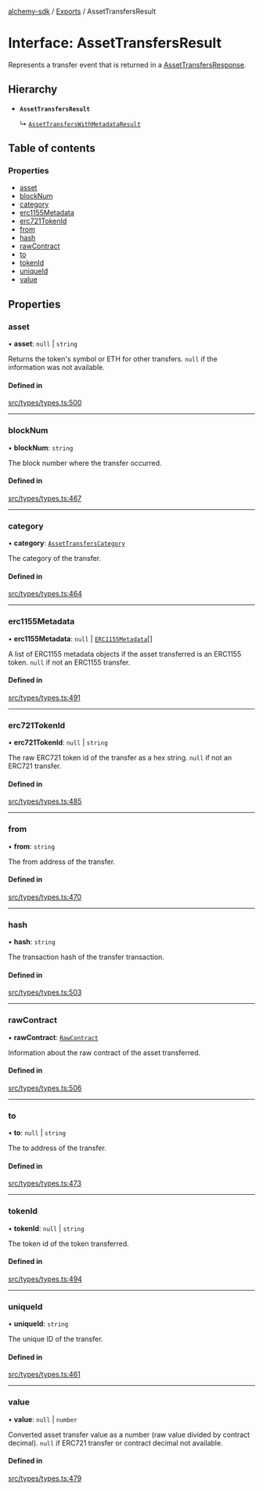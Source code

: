 [alchemy-sdk](../README.md) / [Exports](../modules.md) / AssetTransfersResult

# Interface: AssetTransfersResult

Represents a transfer event that is returned in a [AssetTransfersResponse](AssetTransfersResponse.md).

## Hierarchy

- **`AssetTransfersResult`**

  ↳ [`AssetTransfersWithMetadataResult`](AssetTransfersWithMetadataResult.md)

## Table of contents

### Properties

- [asset](AssetTransfersResult.md#asset)
- [blockNum](AssetTransfersResult.md#blocknum)
- [category](AssetTransfersResult.md#category)
- [erc1155Metadata](AssetTransfersResult.md#erc1155metadata)
- [erc721TokenId](AssetTransfersResult.md#erc721tokenid)
- [from](AssetTransfersResult.md#from)
- [hash](AssetTransfersResult.md#hash)
- [rawContract](AssetTransfersResult.md#rawcontract)
- [to](AssetTransfersResult.md#to)
- [tokenId](AssetTransfersResult.md#tokenid)
- [uniqueId](AssetTransfersResult.md#uniqueid)
- [value](AssetTransfersResult.md#value)

## Properties

### asset

• **asset**: ``null`` \| `string`

Returns the token's symbol or ETH for other transfers. `null` if the
information was not available.

#### Defined in

[src/types/types.ts:500](https://github.com/alchemyplatform/alchemy-sdk-js/blob/4e3af22/src/types/types.ts#L500)

___

### blockNum

• **blockNum**: `string`

The block number where the transfer occurred.

#### Defined in

[src/types/types.ts:467](https://github.com/alchemyplatform/alchemy-sdk-js/blob/4e3af22/src/types/types.ts#L467)

___

### category

• **category**: [`AssetTransfersCategory`](../enums/AssetTransfersCategory.md)

The category of the transfer.

#### Defined in

[src/types/types.ts:464](https://github.com/alchemyplatform/alchemy-sdk-js/blob/4e3af22/src/types/types.ts#L464)

___

### erc1155Metadata

• **erc1155Metadata**: ``null`` \| [`ERC1155Metadata`](ERC1155Metadata.md)[]

A list of ERC1155 metadata objects if the asset transferred is an ERC1155
token. `null` if not an ERC1155 transfer.

#### Defined in

[src/types/types.ts:491](https://github.com/alchemyplatform/alchemy-sdk-js/blob/4e3af22/src/types/types.ts#L491)

___

### erc721TokenId

• **erc721TokenId**: ``null`` \| `string`

The raw ERC721 token id of the transfer as a hex string. `null` if not an
ERC721 transfer.

#### Defined in

[src/types/types.ts:485](https://github.com/alchemyplatform/alchemy-sdk-js/blob/4e3af22/src/types/types.ts#L485)

___

### from

• **from**: `string`

The from address of the transfer.

#### Defined in

[src/types/types.ts:470](https://github.com/alchemyplatform/alchemy-sdk-js/blob/4e3af22/src/types/types.ts#L470)

___

### hash

• **hash**: `string`

The transaction hash of the transfer transaction.

#### Defined in

[src/types/types.ts:503](https://github.com/alchemyplatform/alchemy-sdk-js/blob/4e3af22/src/types/types.ts#L503)

___

### rawContract

• **rawContract**: [`RawContract`](RawContract.md)

Information about the raw contract of the asset transferred.

#### Defined in

[src/types/types.ts:506](https://github.com/alchemyplatform/alchemy-sdk-js/blob/4e3af22/src/types/types.ts#L506)

___

### to

• **to**: ``null`` \| `string`

The to address of the transfer.

#### Defined in

[src/types/types.ts:473](https://github.com/alchemyplatform/alchemy-sdk-js/blob/4e3af22/src/types/types.ts#L473)

___

### tokenId

• **tokenId**: ``null`` \| `string`

The token id of the token transferred.

#### Defined in

[src/types/types.ts:494](https://github.com/alchemyplatform/alchemy-sdk-js/blob/4e3af22/src/types/types.ts#L494)

___

### uniqueId

• **uniqueId**: `string`

The unique ID of the transfer.

#### Defined in

[src/types/types.ts:461](https://github.com/alchemyplatform/alchemy-sdk-js/blob/4e3af22/src/types/types.ts#L461)

___

### value

• **value**: ``null`` \| `number`

Converted asset transfer value as a number (raw value divided by contract
decimal). `null` if ERC721 transfer or contract decimal not available.

#### Defined in

[src/types/types.ts:479](https://github.com/alchemyplatform/alchemy-sdk-js/blob/4e3af22/src/types/types.ts#L479)
